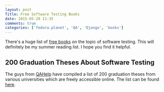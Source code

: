 ```yaml
---
layout: post
Title: Free Software Testing Books
date: 2015-05-20 11:35
comments: true
categories: ['fedora.planet', 'QA', 'Django', 'books']
---
```


There's a huge list of 
[free books](https://github.com/ligurio/free-software-testing-books/blob/master/free-software-testing-books.md)
on the topic of software testing. This will definitely be my summer reading list.
I hope you find it helpful.

200 Graduation Theses About Software Testing
---------------------------------------------

The guys from [QAHelp](http://qahelp.net) have compiled a list of 200
graduation theses from various universities which are freely accessible
online. The list can be found
[here](http://qahelp.net/200-dissertatsij-po-testirovaniyu-v-svobodnoj-dostupe/).

